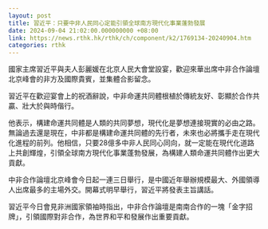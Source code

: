 ```yaml
---
layout: post
title: 習近平：只要中非人民同心定能引領全球南方現代化事業蓬勃發展
date: 2024-09-04 21:02:00.000000000 +08:00
link: https://news.rthk.hk/rthk/ch/component/k2/1769134-20240904.htm
categories: rthk
---
```


國家主席習近平與夫人彭麗媛在北京人民大會堂設宴，歡迎來華出席中非合作論壇北京峰會的非方及國際貴賓，並集體合影留念。

習近平在歡迎宴會上的祝酒辭說，中非命運共同體根植於傳統友好、彰顯於合作共贏、壯大於與時偕行。

他表示，構建命運共同體是人類的共同夢想，現代化是夢想連接現實的必由之路。無論過去還是現在，中非都是構建命運共同體的先行者，未來也必將攜手走在現代化進程的前列。他相信，只要28億多中非人民同心同向，就一定能在現代化道路上共創輝煌，引領全球南方現代化事業蓬勃發展，為構建人類命運共同體作出更大貢獻。

中非合作論壇北京峰會今日起一連三日舉行，是中國近年舉辦規模最大、外國領導人出席最多的主場外交。開幕式明早舉行，習近平將發表主旨講話。

習近平今日會見非洲國家領袖時指出，中非合作論壇是南南合作的一塊「金字招牌」，引領國際對非合作，為世界和平和發展作出重要貢獻。
